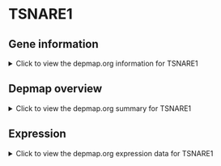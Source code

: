 <h1>TSNARE1</h1>

<h2>Gene information</h2>
<details>
  <summary>Click to view the depmap.org information for TSNARE1</summary>
  <p><a href="https://depmap.org/portal/gene/TSNARE1?tab=about" target="_BLANK">Open page in a new tab...</a></p>
  <iframe src="https://depmap.org/portal/gene/TSNARE1?tab=about" style="border:none;width:100%;height:800px"></iframe>
</details>

<h2>Depmap overview</h2>
<details>
  <summary>Click to view the depmap.org summary for TSNARE1</summary>
  <p><a href="https://depmap.org/portal/gene/TSNARE1?tab=overview" target="_BLANK">Open page in a new tab...</a></p>
  <iframe src="https://depmap.org/portal/gene/TSNARE1?tab=overview" style="border:none;width:100%;height:800px"></iframe>
</details>

<h2>Expression</h2>
<details>
  <summary>Click to view the depmap.org expression data for TSNARE1</summary>
  <p><a href="https://depmap.org/portal/gene/TSNARE1?tab=characterization" target="_BLANK">Open page in a new tab...</a></p>
  <iframe src="https://depmap.org/portal/gene/TSNARE1?tab=characterization" style="border:none;width:100%;height:800px"></iframe>
</details>


<!--
<h2>Reactome Pathway diagram</h2>
<details>
  <summary>Click to view the Reactome pathway for TSNARE1</summary>
  <p><a href="PURL" target="_BLANK">Open page in a new tab...</a></p>
  PNAME
</details>
-->


